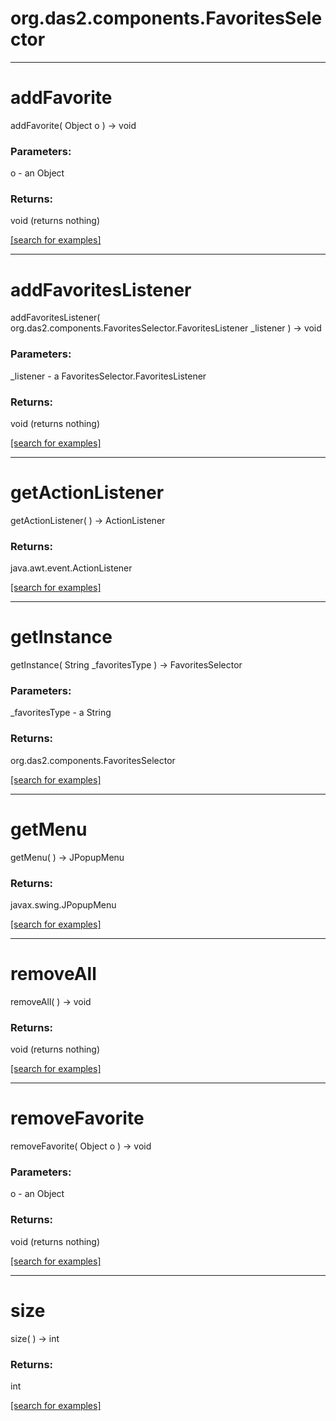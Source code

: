 # org.das2.components.FavoritesSelector
***
<a name="addFavorite"></a>
# addFavorite
addFavorite( Object o ) &rarr; void



### Parameters:
o - an Object

### Returns:
void (returns nothing)


<a href="https://github.com/autoplot/dev/search?q=addFavorite&unscoped_q=addFavorite">[search for examples]</a>

***
<a name="addFavoritesListener"></a>
# addFavoritesListener
addFavoritesListener( org.das2.components.FavoritesSelector.FavoritesListener _listener ) &rarr; void



### Parameters:
_listener - a FavoritesSelector.FavoritesListener

### Returns:
void (returns nothing)


<a href="https://github.com/autoplot/dev/search?q=addFavoritesListener&unscoped_q=addFavoritesListener">[search for examples]</a>

***
<a name="getActionListener"></a>
# getActionListener
getActionListener(  ) &rarr; ActionListener



### Returns:
java.awt.event.ActionListener


<a href="https://github.com/autoplot/dev/search?q=getActionListener&unscoped_q=getActionListener">[search for examples]</a>

***
<a name="getInstance"></a>
# getInstance
getInstance( String _favoritesType ) &rarr; FavoritesSelector



### Parameters:
_favoritesType - a String

### Returns:
org.das2.components.FavoritesSelector


<a href="https://github.com/autoplot/dev/search?q=getInstance&unscoped_q=getInstance">[search for examples]</a>

***
<a name="getMenu"></a>
# getMenu
getMenu(  ) &rarr; JPopupMenu



### Returns:
javax.swing.JPopupMenu


<a href="https://github.com/autoplot/dev/search?q=getMenu&unscoped_q=getMenu">[search for examples]</a>

***
<a name="removeAll"></a>
# removeAll
removeAll(  ) &rarr; void



### Returns:
void (returns nothing)


<a href="https://github.com/autoplot/dev/search?q=removeAll&unscoped_q=removeAll">[search for examples]</a>

***
<a name="removeFavorite"></a>
# removeFavorite
removeFavorite( Object o ) &rarr; void



### Parameters:
o - an Object

### Returns:
void (returns nothing)


<a href="https://github.com/autoplot/dev/search?q=removeFavorite&unscoped_q=removeFavorite">[search for examples]</a>

***
<a name="size"></a>
# size
size(  ) &rarr; int



### Returns:
int


<a href="https://github.com/autoplot/dev/search?q=size&unscoped_q=size">[search for examples]</a>

